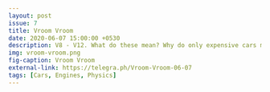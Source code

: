 ```yaml
---
layout: post
issue: 7
title: Vroom Vroom
date: 2020-06-07 15:00:00 +0530
description: V8 - V12. What do these mean? Why do only expensive cars mention this? We find out.
img: vroom-vroom.png
fig-caption: Vroom Vroom
external-link: https://telegra.ph/Vroom-Vroom-06-07
tags: [Cars, Engines, Physics]
---
```


